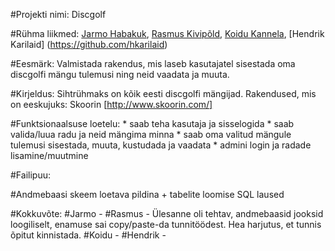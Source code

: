 #Projekti nimi: Discgolf

#Rühma liikmed: [Jarmo Habakuk](https://github.com/jarmhab/), [Rasmus Kivipõld](https://github.com/sizenn/), [Koidu Kannela](https://github.com/Koidu), [Hendrik Karilaid] (https://github.com/hkarilaid)

#Eesmärk: Valmistada rakendus, mis laseb kasutajatel sisestada oma discgolfi mängu tulemusi ning neid vaadata ja muuta.

#Kirjeldus: Sihtrühmaks on kõik eesti discgolfi mängijad. Rakendused, mis on eeskujuks: Skoorin [http://www.skoorin.com/]

#Funktsionaalsuse loetelu: 
	* saab teha kasutaja ja sisselogida
	* saab valida/luua radu ja neid mängima minna
	* saab oma valitud mängule tulemusi sisestada, muuta, kustudada ja vaadata
	* admini login ja radade lisamine/muutmine

#Failipuu:

#Andmebaasi skeem loetava pildina + tabelite loomise SQL laused

#Kokkuvõte:
	#Jarmo - 
	#Rasmus - Ülesanne oli tehtav, andmebaasid jooksid loogiliselt, enamuse sai copy/paste-da 	tunnitöödest. Hea harjutus, et tunnis õpitut kinnistada.
	#Koidu - 
	#Hendrik - 
